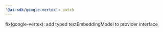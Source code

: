 ```yaml
---
'@ai-sdk/google-vertex': patch
---
```


fix(google-vertex): add typed textEmbeddingModel to provider interface
